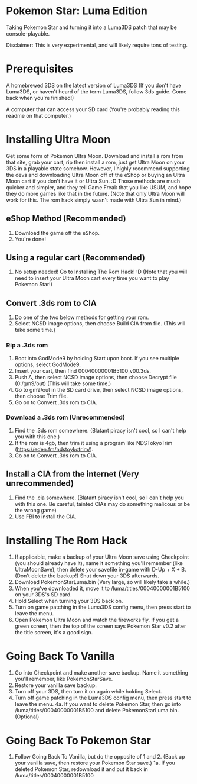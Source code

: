 # Pokemon Star: Luma Edition
Taking Pokemon Star and turning it into a Luma3DS patch that may be console-playable.

Disclaimer: This is very experimental, and will likely require tons of testing.

# Prerequisites #

A homebrewed 3DS on the latest version of Luma3DS (If you don't have Luma3DS, or haven't heard of the term Luma3DS, follow 3ds.guide. Come back when you're finished!)

A computer that can access your SD card (You're probably reading this readme on that computer.)


# Installing Ultra Moon #

Get some form of Pokemon Ultra Moon. Download and install a rom from that site, grab your cart, rip then install a rom, just get Ultra Moon on your 3DS in a playable state somehow. However, I highly recommend supporting the devs and downloading Ultra Moon off of the eShop or buying an Ultra Moon cart if you don't have it or Ultra Sun. :D Those methods are much quicker and simpler, and they tell Game Freak that you like USUM, and hope they do more games like that in the future.
(Note that only Ultra Moon will work for this. The rom hack simply wasn't made with Ultra Sun in mind.)

## eShop Method (Recommended) ##
1. Download the game off the eShop.
2. You're done!

## Using a regular cart (Recommended) ##
1. No setup needed! Go to Installing The Rom Hack! :D (Note that you will need to insert your Ultra Moon cart every time you want to play Pokemon Star!)

## Convert .3ds rom to CIA ##
1. Do one of the two below methods for getting your rom.
2. Select NCSD image options, then choose Build CIA from file. (This will take some time.)

### Rip a .3ds rom ###
1. Boot into GodMode9 by holding Start upon boot. If you see multiple options, select GodMode9.
2. Insert your cart, then find 00040000001B5100_v00.3ds.
3. Push A, then select NCSD image options, then choose Decrypt file (0:/gm9/out) (This will take some time.)
4. Go to gm9/out in the SD card drive, then select NCSD image options, then choose Trim file.
5. Go on to Convert .3ds rom to CIA.

### Download a .3ds rom (Unrecommended) ###
1. Find the .3ds rom somewhere. (Blatant piracy isn't cool, so I can't help you with this one.)
2. If the rom is 4gb, then trim it using a program like NDSTokyoTrim (https://eden.fm/ndstoykotrim/).
3. Go on to Convert .3ds rom to CIA.



## Install a CIA from the internet (Very unrecommended) ##
1. Find the .cia somewhere. (Blatant piracy isn't cool, so I can't help you with this one. Be careful, tainted CIAs may do something malicous or be the wrong game)
2. Use FBI to install the CIA.



# Installing The Rom Hack #

1. If applicable, make a backup of your Ultra Moon save using Checkpoint (you should already have it), name it something you'll remember (like UltraMoonSave), then delete your savefile in-game with D-Up + X + B. (Don't delete the backup!) Shut down your 3DS afterwards.
2. Download PokemonStarLuma.bin (Very large, so will likely take a while.)
3. When you've downloaded it, move it to /luma/titles/00040000001B5100 on your 3DS's SD card.
4. Hold Select when turning your 3DS back on.
5. Turn on game patching in the Luma3DS config menu, then press start to leave the menu.
6. Open Pokemon Ultra Moon and watch the fireworks fly. If you get a green screen, then the top of the screen says Pokemon Star v0.2 after the title screen, it's a good sign.


# Going Back To Vanilla #

1. Go into Checkpoint and make another save backup. Name it something you'll remember, like PokemonStarSave.
2. Restore your vanilla save backup.
3. Turn off your 3DS, then turn it on again while holding Select.
4. Turn off game patching in the Luma3DS config menu, then press start to leave the menu.
4a. If you want to delete Pokemon Star, then go into /luma/titles/00040000001B5100 and delete PokemonStarLuma.bin. (Optional)


# Going Back To Pokemon Star #

1. Follow Going Back To Vanilla, but do the opposite of 1 and 2. (Back up your vanilla save, then restore your Pokemon Star save.)
1a. If you deleted Pokemon Star, redownload it and put it back in /luma/titles/00040000001B5100
